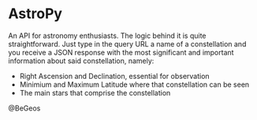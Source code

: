 # AstroPy

An API for astronomy enthusiasts. The logic behind it is quite straightforward. Just type in the query URL a name of a constellation and you receive a JSON response 
with the most significant and important information about said constellation, namely:
- Right Ascension and Declination, essential for observation
- Minimium and Maximum Latitude where that constellation can be seen
- The main stars that comprise the constellation

@BeGeos
